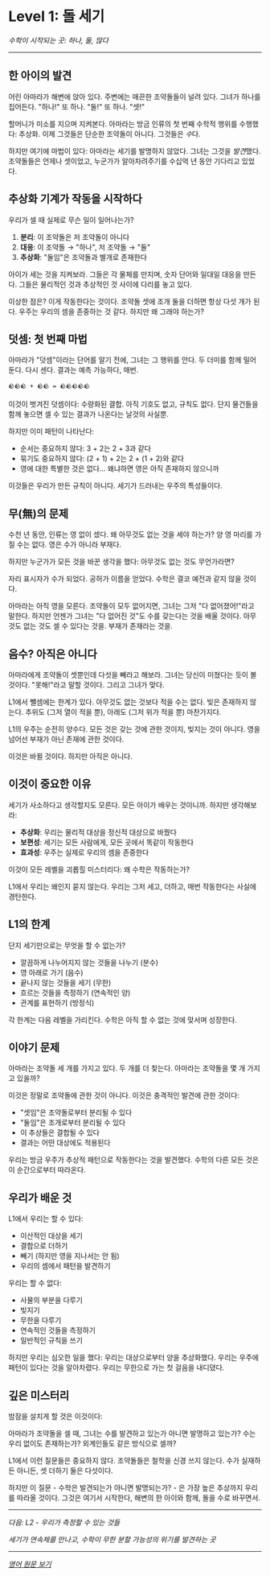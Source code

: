 # Level 1: 돌 세기

*수학이 시작되는 곳: 하나, 둘, 많다*

---

## 한 아이의 발견

어린 아마라가 해변에 앉아 있다. 주변에는 매끈한 조약돌들이 널려 있다. 그녀가 하나를 집어든다. "하나!" 또 하나. "둘!" 또 하나. "셋!"

할머니가 미소를 지으며 지켜본다. 아마라는 방금 인류의 첫 번째 수학적 행위를 수행했다: 추상화. 이제 그것들은 단순한 조약돌이 아니다. 그것들은 *수*다.

하지만 여기에 마법이 있다: 아마라는 세기를 발명하지 않았다. 그녀는 그것을 *발견*했다. 조약돌들은 언제나 셋이었고, 누군가가 알아차려주기를 수십억 년 동안 기다리고 있었다.

## 추상화 기계가 작동을 시작하다

우리가 셀 때 실제로 무슨 일이 일어나는가?

1. **분리**: 이 조약돌은 저 조약돌이 아니다
2. **대응**: 이 조약돌 → "하나", 저 조약돌 → "둘"
3. **추상화**: "둘임"은 조약돌과 별개로 존재한다

아이가 세는 것을 지켜보라. 그들은 각 물체를 만지며, 숫자 단어와 일대일 대응을 만든다. 그들은 물리적인 것과 추상적인 것 사이에 다리를 놓고 있다.

이상한 점은? 이게 작동한다는 것이다. 조약돌 셋에 조개 둘을 더하면 항상 다섯 개가 된다. 우주는 우리의 셈을 존중하는 것 같다. 하지만 왜 그래야 하는가?

## 덧셈: 첫 번째 마법

아마라가 "덧셈"이라는 단어를 알기 전에, 그녀는 그 행위를 안다. 두 더미를 함께 밀어둔다. 다시 센다. 결과는 예측 가능하다, 매번.

```
🪨🪨🪨 + 🪨🪨 = 🪨🪨🪨🪨🪨
```

이것이 벗겨진 덧셈이다: 수량화된 결합. 아직 기호도 없고, 규칙도 없다. 단지 물건들을 함께 놓으면 셀 수 있는 결과가 나온다는 날것의 사실뿐.

하지만 이미 패턴이 나타난다:
- 순서는 중요하지 않다: 3 + 2는 2 + 3과 같다
- 묶기도 중요하지 않다: (2 + 1) + 2는 2 + (1 + 2)와 같다
- 영에 대한 특별한 것은 없다... 왜냐하면 영은 아직 존재하지 않으니까

이것들은 우리가 만든 규칙이 아니다. 세기가 드러내는 우주의 특성들이다.

## 무(無)의 문제

수천 년 동안, 인류는 영 없이 셌다. 왜 아무것도 없는 것을 세야 하는가? 양 영 마리를 가질 수는 없다. 영은 수가 아니라 부재다.

하지만 누군가가 모든 것을 바꾼 생각을 했다: 아무것도 없는 것도 무언가라면?

자리 표시자가 수가 되었다. 공허가 이름을 얻었다. 수학은 결코 예전과 같지 않을 것이다.

아마라는 아직 영을 모른다. 조약돌이 모두 없어지면, 그녀는 그저 "다 없어졌어!"라고 말한다. 하지만 언젠가 그녀는 "다 없어진 것"도 수를 갖는다는 것을 배울 것이다. 아무것도 없는 것도 셀 수 있다는 것을. 부재가 존재라는 것을.

## 음수? 아직은 아니다

아마라에게 조약돌이 셋뿐인데 다섯을 빼라고 해보라. 그녀는 당신이 미쳤다는 듯이 볼 것이다. "못해!"라고 말할 것이다. 그리고 그녀가 맞다.

L1에서 뺄셈에는 한계가 있다. 아무것도 없는 것보다 적을 수는 없다. 빚은 존재하지 않는다. 추위도 (그저 열이 적을 뿐), 아래도 (그저 위가 적을 뿐) 마찬가지다.

L1의 우주는 순전히 양수다. 모든 것은 갖는 것에 관한 것이지, 빚지는 것이 아니다. 영을 넘어선 부재가 아닌 존재에 관한 것이다.

이것은 바뀔 것이다. 하지만 아직은 아니다.

## 이것이 중요한 이유

세기가 사소하다고 생각할지도 모른다. 모든 아이가 배우는 것이니까. 하지만 생각해보라:

- **추상화**: 우리는 물리적 대상을 정신적 대상으로 바꿨다
- **보편성**: 세기는 모든 사람에게, 모든 곳에서 똑같이 작동한다
- **효과성**: 우주는 실제로 우리의 셈을 존중한다

이것이 모든 레벨을 괴롭힐 미스터리다: 왜 수학은 작동하는가?

L1에서 우리는 왜인지 묻지 않는다. 우리는 그저 세고, 더하고, 매번 작동한다는 사실에 경탄한다.

## L1의 한계

단지 세기만으로는 무엇을 할 수 없는가?

- 깔끔하게 나누어지지 않는 것들을 나누기 (분수)
- 영 아래로 가기 (음수)
- 끝나지 않는 것들을 세기 (무한)
- 흐르는 것들을 측정하기 (연속적인 양)
- 관계를 표현하기 (방정식)

각 한계는 다음 레벨을 가리킨다. 수학은 아직 할 수 없는 것에 맞서며 성장한다.

## 이야기 문제

아마라는 조약돌 세 개를 가지고 있다. 두 개를 더 찾는다. 아마라는 조약돌을 몇 개 가지고 있을까?

이것은 정말로 조약돌에 관한 것이 아니다. 이것은 충격적인 발견에 관한 것이다:
- "셋임"은 조약돌로부터 분리될 수 있다
- "둘임"은 조개로부터 분리될 수 있다
- 이 추상들은 결합될 수 있다
- 결과는 어떤 대상에도 적용된다

우리는 방금 우주가 추상적 패턴으로 작동한다는 것을 발견했다. 수학의 다른 모든 것은 이 순간으로부터 따라온다.

## 우리가 배운 것

L1에서 우리는 할 수 있다:
- 이산적인 대상을 세기
- 결합으로 더하기
- 빼기 (하지만 영을 지나서는 안 됨)
- 우리의 셈에서 패턴을 발견하기

우리는 할 수 없다:
- 사물의 부분을 다루기
- 빚지기
- 무한을 다루기
- 연속적인 것들을 측정하기
- 일반적인 규칙을 쓰기

하지만 우리는 심오한 일을 했다: 우리는 대상으로부터 양을 추상화했다. 우리는 우주에 패턴이 있다는 것을 알아차렸다. 우리는 무한으로 가는 첫 걸음을 내디뎠다.

## 깊은 미스터리

밤잠을 설치게 할 것은 이것이다:

아마라가 조약돌을 셀 때, 그녀는 수를 발견하고 있는가 아니면 발명하고 있는가? 수는 우리 없이도 존재하는가? 외계인들도 같은 방식으로 셀까?

L1에서 이런 질문들은 중요하지 않다. 조약돌들은 철학을 신경 쓰지 않는다. 수가 실재하든 아니든, 셋 더하기 둘은 다섯이다.

하지만 이 질문 - 수학은 발견되는가 아니면 발명되는가? - 은 가장 높은 추상까지 우리를 따라올 것이다. 그것은 여기서 시작한다, 해변의 한 아이와 함께, 돌을 수로 바꾸면서.

---

*다음: L2 - 우리가 측정할 수 있는 것들*

*세기가 연속체를 만나고, 수학이 무한 분할 가능성의 위기를 발견하는 곳*

---
*[영어 원문 보기](../../../2_physical_emergence/HA_math/L1_Counting_Stones.md)*